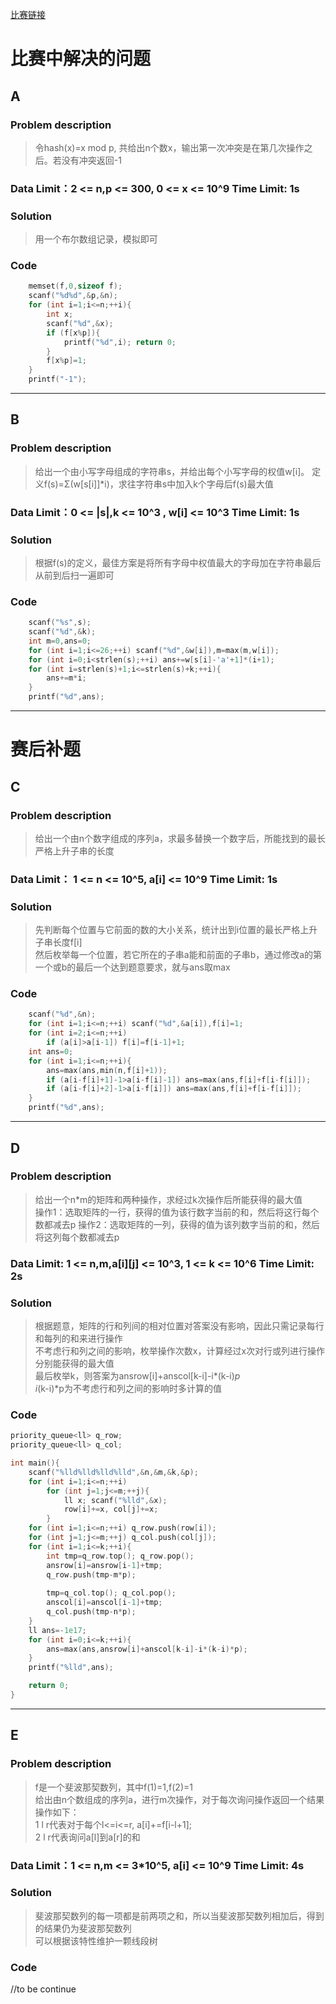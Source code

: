 [比赛链接](https://cn.vjudge.net/contest/171671)

# 比赛中解决的问题
## A
### Problem description
> 令hash(x)=x mod p, 共给出n个数x，输出第一次冲突是在第几次操作之后。若没有冲突返回-1

### Data Limit：2 <= n,p <= 300, 0 <= x <= 10^9  Time Limit: 1s

### Solution
> 用一个布尔数组记录，模拟即可

### Code
```cpp
	memset(f,0,sizeof f);
	scanf("%d%d",&p,&n);
	for (int i=1;i<=n;++i){
		int x;
		scanf("%d",&x);
		if (f[x%p]){
			printf("%d",i); return 0;
		}
		f[x%p]=1;
	}
	printf("-1");
```
*****


## B
### Problem description
> 给出一个由小写字母组成的字符串s，并给出每个小写字母的权值w[i]。 
定义f(s)=Σ(w[s[i]]*i)，求往字符串s中加入k个字母后f(s)最大值

### Data Limit：0 <= |s|,k <= 10^3 , w[i] <= 10^3 Time Limit: 1s

### Solution
> 根据f(s)的定义，最佳方案是将所有字母中权值最大的字母加在字符串最后  
从前到后扫一遍即可

### Code
```cpp
	scanf("%s",s);
	scanf("%d",&k);
	int m=0,ans=0;
	for (int i=1;i<=26;++i) scanf("%d",&w[i]),m=max(m,w[i]);
	for (int i=0;i<strlen(s);++i) ans+=w[s[i]-'a'+1]*(i+1);
	for (int i=strlen(s)+1;i<=strlen(s)+k;++i){
		ans+=m*i;
	}
	printf("%d",ans);
```
*****

# 赛后补题

## C
### Problem description
> 给出一个由n个数字组成的序列a，求最多替换一个数字后，所能找到的最长严格上升子串的长度

### Data Limit： 1 <= n <= 10^5, a[i] <= 10^9  Time Limit: 1s

### Solution
> 先判断每个位置与它前面的数的大小关系，统计出到i位置的最长严格上升子串长度f[i]  
然后枚举每一个位置，若它所在的子串a能和前面的子串b，通过修改a的第一个或b的最后一个达到题意要求，就与ans取max

### Code
```cpp
	scanf("%d",&n);
	for (int i=1;i<=n;++i) scanf("%d",&a[i]),f[i]=1;
	for (int i=2;i<=n;++i)
		if (a[i]>a[i-1]) f[i]=f[i-1]+1;
	int ans=0;
	for (int i=1;i<=n;++i){
		ans=max(ans,min(n,f[i]+1));
		if (a[i-f[i]+1]-1>a[i-f[i]-1]) ans=max(ans,f[i]+f[i-f[i]]);
		if (a[i-f[i]+2]-1>a[i-f[i]]) ans=max(ans,f[i]+f[i-f[i]]);
	}
	printf("%d",ans);
```
*****


## D
### Problem description
> 给出一个n*m的矩阵和两种操作，求经过k次操作后所能获得的最大值  
操作1：选取矩阵的一行，获得的值为该行数字当前的和，然后将这行每个数都减去p
操作2：选取矩阵的一列，获得的值为该列数字当前的和，然后将这列每个数都减去p

### Data Limit: 1 <= n,m,a[i][j] <= 10^3, 1 <= k <= 10^6  Time Limit: 2s
### Solution
> 根据题意，矩阵的行和列间的相对位置对答案没有影响，因此只需记录每行和每列的和来进行操作  
不考虑行和列之间的影响，枚举操作次数x，计算经过x次对行或列进行操作分别能获得的最大值  
最后枚举k，则答案为ansrow[i]+anscol[k-i]-i*(k-i)*p  
> i*(k-i)*p为不考虑行和列之间的影响时多计算的值 

### Code
```cpp
priority_queue<ll> q_row;
priority_queue<ll> q_col;

int main(){
	scanf("%lld%lld%lld%lld",&n,&m,&k,&p);
	for (int i=1;i<=n;++i)
		for (int j=1;j<=m;++j){
			ll x; scanf("%lld",&x);
			row[i]+=x, col[j]+=x;
		}
	for (int i=1;i<=n;++i) q_row.push(row[i]);
	for (int j=1;j<=m;++j) q_col.push(col[j]);
	for (int i=1;i<=k;++i){
		int tmp=q_row.top(); q_row.pop();
		ansrow[i]=ansrow[i-1]+tmp;
		q_row.push(tmp-m*p);
		
		tmp=q_col.top(); q_col.pop();
		anscol[i]=anscol[i-1]+tmp;
		q_col.push(tmp-n*p);
	}
	ll ans=-1e17;
	for (int i=0;i<=k;++i){
		ans=max(ans,ansrow[i]+anscol[k-i]-i*(k-i)*p);
	}
	printf("%lld",ans);

	return 0;
}
```
*****

## E
### Problem description
> f是一个斐波那契数列，其中f(1)=1,f(2)=1  
给出由n个数组成的序列a，进行m次操作，对于每次询问操作返回一个结果  
操作如下：  
1 l r代表对于每个l<=i<=r, a[i]+=f[i-l+1];  
2 l r代表询问a[l]到a[r]的和

### Data Limit：1 <= n,m <= 3*10^5, a[i] <= 10^9  Time Limit: 4s

### Solution
> 斐波那契数列的每一项都是前两项之和，所以当斐波那契数列相加后，得到的结果仍为斐波那契数列  
可以根据该特性维护一颗线段树

### Code
//to be continue

```cpp
```
